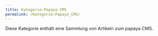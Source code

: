 ```yaml
---
title: Kategorie:Papaya CMS
permalink: /Kategorie:Papaya_CMS/
---
```


Diese Kategorie enthält eine Sammlung von Artikeln zum papaya CMS.